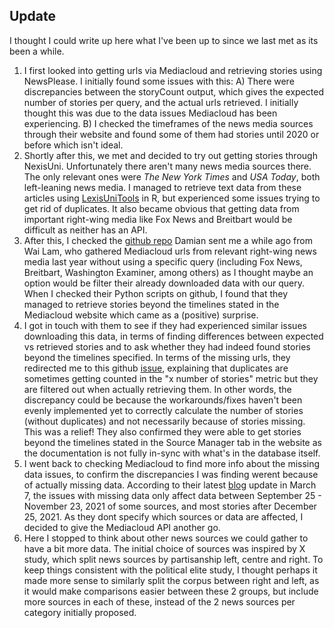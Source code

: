 ## Update

I thought I could write up here what I've been up to since we last met as its been a while. 

1. I first looked into getting urls via Mediacloud and retrieving stories using NewsPlease. I initially found some issues with this: A) There were discrepancies between the storyCount output, which gives the expected number of stories per query, and the actual urls retrieved. I initially thought this was due to the data issues Mediacloud has been experiencing. B) I checked the timeframes of the news media sources through their website and found some of them had stories until 2020 or before which isn't ideal.
2. Shortly after this, we met and decided to try out getting stories through NexisUni. Unfortunately there aren't many news media sources there. The only relevant ones were *The New York Times* and *USA Today*, both left-leaning news media. I managed to retrieve text data from these articles using [LexisUniTools](https://github.com/JBGruber/LexisNexisTools) in R, but experienced some issues trying to get rid of duplicates. It also became obvious that getting data from important right-wing media like Fox News and Breitbart would be difficult as neither has an API.
3. After this, I checked the [github repo](https://github.com/wlmwng/us-right-media) Damian sent me a while ago from Wai Lam, who gathered Mediacloud urls from relevant right-wing news media last year without using a specific query (including Fox News, Breitbart, Washington Examiner, among others) as I thought maybe an option would be filter their already downloaded data with our query. When I checked their Python scripts on github, I found that they managed to retrieve stories beyond the timelines stated in the Mediacloud website which came as a (positive) surprise.
4. I got in touch with them to see if they had experienced similar issues downloading this data, in terms of finding differences between expected vs retrieved stories and to ask whether they had indeed found stories beyond the timelines specified. In terms of the missing urls, they redirected me to this github [issue](https://github.com/mediacloud/backend/issues/664), explaining that duplicates are sometimes getting counted in the "x number of stories" metric but they are filtered out when actually retrieving them. In other words, the discrepancy could be because the workarounds/fixes haven't been evenly implemented yet to correctly calculate the number of stories (without duplicates) and not necessarily because of stories missing. This was a relief! They also confirmed they were able to get stories beyond the timelines stated in the Source Manager tab in the website as the documentation is not fully in-sync with what's in the database itself. 
5. I went back to checking Mediacloud to find more info about the missing data issues, to confirm the discrepancies I was finding werent because of actually missing data. According to their latest [blog](https://mediacloud.org/news/2022/3/4/media-cloud-tools-update-for-march-2022) update in March 7, the issues with missing data only affect data between September 25 - November 23, 2021 of some sources, and most stories after December 25, 2021. As they dont specify which sources or data are affected, I decided to give the Mediacloud API another go. 
6. Here I stopped to think about other news sources we could gather to have a bit more data. The initial choice of sources was inspired by X study, which split news sources by partisanship left, centre and right. To keep things consistent with the political elite study, I thought perhaps it made more sense to similarly split the corpus between right and left, as it would make comparisons easier between these 2 groups, but include more sources in each of these, instead of the 2 news sources per category initially proposed.
